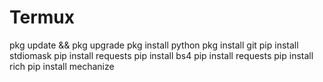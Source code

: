 # Termux
pkg update &amp;&amp; pkg upgrade  pkg install python  pkg install git  pip install stdiomask  pip install requests  pip install bs4  pip install requests  pip install rich  pip install mechanize
